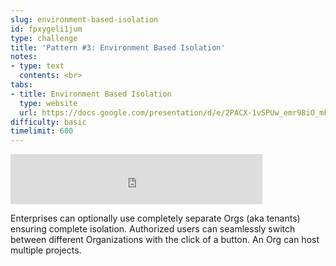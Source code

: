 ```yaml
---
slug: environment-based-isolation
id: fpxygeli1jum
type: challenge
title: 'Pattern #3: Environment Based Isolation'
notes:
- type: text
  contents: <br>
tabs:
- title: Environment Based Isolation
  type: website
  url: https://docs.google.com/presentation/d/e/2PACX-1vSPUw_emr98iO_mFGPTP6uaxs9kM-3Cc2pjSjjQcsSSLA_5jROyJmG-1F-FLUjl4Q/embed?start=false&loop=false&delayms=3000
difficulty: basic
timelimit: 600
---
```


<iframe style="position: relative; height: 80px; width: 80%;" src="https://drive.google.com/file/d/1Dxo3-UV8_z8ONd_ti2O8_tvZXJSKBv_I/preview" title="Mp3 player" frameborder="0" allow="accelerometer; autoplay; clipboard-write; encrypted-media; gyroscope; picture-in-picture" allowfullscreen></iframe>

Enterprises can optionally use completely separate Orgs (aka tenants) ensuring complete isolation. Authorized users can seamlessly switch between different Organizations with the click of a button. An Org can host multiple projects.
